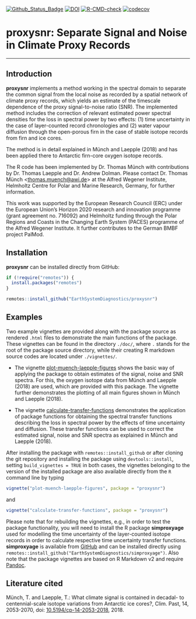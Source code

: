 <!-- badges: start -->
[![Github_Status_Badge](https://img.shields.io/badge/Github-0.2.3-blue.svg)](https://github.com/EarthSystemDiagnostics/proxysnr)
[![DOI](https://zenodo.org/badge/DOI/10.5281/zenodo.2027638.svg)](https://doi.org/10.5281/zenodo.2027638)
[![R-CMD-check](https://github.com/EarthSystemDiagnostics/proxysnr/actions/workflows/R-CMD-check.yaml/badge.svg)](https://github.com/EarthSystemDiagnostics/proxysnr/actions/workflows/R-CMD-check.yaml)
[![codecov](https://codecov.io/gh/EarthSystemDiagnostics/proxysnr/branch/dev-unit-tests/graph/badge.svg)](https://codecov.io/gh/EarthSystemDiagnostics/proxysnr)
<!-- badges: end -->

# proxysnr: Separate Signal and Noise in Climate Proxy Records

------------------------------

## Introduction

**proxysnr** implements a method working in the spectral domain to separate the
common signal from the local noise as recorded by a spatial network of climate
proxy records, which yields an estimate of the timescale dependence of the proxy
signal-to-noise ratio (SNR). The implemented method includes the correction of
relevant estimated power spectral densities for the loss in spectral power by
two effects: (1) time uncertainty in the case of layer-counted record
chronologies and (2) water vapour diffusion through the open-porous firn in the
case of stable isotope records from firn and ice cores.

The method is in detail explained in Münch and Laepple (2018) and has been
applied there to Antarctic firn-core oxygen isotope records.

The R code has been implemented by Dr. Thomas Münch with contributions by
Dr. Thomas Laepple and Dr. Andrew Dolman. Please contact Dr. Thomas Münch
<<thomas.muench@awi.de>> at the Alfred Wegener Institute, Helmholtz Centre for
Polar and Marine Research, Germany, for further information.

This work was supported by the European Research Council (ERC) under the European
Union’s Horizon 2020 research and innovation programme (grant agreement
no. 716092) and Helmholtz funding through the Polar Regions and
Coasts in the Changing Earth System (PACES) programme of the Alfred Wegener
Institute. It further contributes to the German BMBF project PalMod.

## Installation

**proxysnr** can be installed directly from GitHub:

```r
if (!require("remotes")) {
  install.packages("remotes")
}

remotes::install_github("EarthSystemDiagnostics/proxysnr")
```

## Examples

Two example vignettes are provided along with the package source as rendered
`.html` files to demonstrate the main functions of the package. These vignettes
can be found in the directory `./doc/`, where `.` stands for the root of the
package source directory, while their creating R markdown source codes are
located under `./vignettes/`.

* The vignette
  [plot-muench-laepple-figures](http://htmlpreview.github.io/?https://github.com/EarthSystemDiagnostics/proxysnr/blob/master/vignettes/plot-muench-laepple-figures.html)
  shows the basic way of applying the package to obtain estimates of the signal,
  noise and SNR spectra. For this, the oxygen isotope data from Münch and
  Laepple (2018) are used, which are provided with this package. The vignette
  further demonstrates the plotting of all main figures shown in Münch and
  Laepple (2018).

* The vignette
   [calculate-transfer-functions](http://htmlpreview.github.io/?https://github.com/EarthSystemDiagnostics/proxysnr/blob/master/vignettes/calculate-transfer-functions.html)
   demonstrates the application of package functions for obtaining the spectral
   transfer functions describing the loss in spectral power by the effects of
   time uncertainty and diffusion. These transfer functions can be used to
   correct the estimated signal, noise and SNR spectra as explained in Münch and
   Laepple (2018).

After installing the package with `remotes::install_github` or after cloning
the git repository and installing the package using `devtools::install`, setting
`build_vignettes = TRUE` in both cases, the vignettes belonging to the version
of the installed package are also available directly from the `R` command line
by typing
```r
vignette("plot-muench-laepple-figures", package = "proxysnr")
```
and
```r
vignette("calculate-transfer-functions", package = "proxysnr")
```

Please note that for rebuilding the vignettes, e.g., in order to test the package
functionality, you will need to install the R package **simproxyage** used for
modelling the time uncertainty of the layer-counted isotope records in order to
calculate respective time uncertainty transfer functions. **simproxyage** is
available from [GitHub](https://github.com/EarthSystemDiagnostics/simproxyage)
and can be installed directly using
`remotes::install_github("EarthSystemDiagnostics/simproxyage")`. Also note that
the package vignettes are based on R Markdown v2 and require
[Pandoc](http://pandoc.org).

## Literature cited

Münch, T. and Laepple, T.: What climate signal is contained in decadal- to
centennial-scale isotope variations from Antarctic ice cores?, Clim. Past, 14,
2053-2070, doi:
[10.5194/cp-14-2053-2018](https://doi.org/10.5194/cp-14-2053-2018), 2018.

